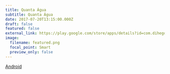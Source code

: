 ```yaml
---
title: Quanta Água
subtitle: Quanta Água
date: 2017-07-20T13:15:00.000Z
draft: false
featured: false
external_link: https://play.google.com/store/apps/details?id=com.dihego.jose.quantaagua&hl=pt
image:
  filename: featured.png
  focal_point: Smart
  preview_only: false
---
```

[Android](https://play.google.com/store/apps/details?id=com.dihego.jose.quantaagua&hl=pt)